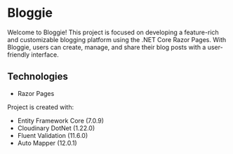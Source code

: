 # Bloggie

Welcome to Bloggie! This project is focused on developing a feature-rich and customizable blogging platform using the .NET Core Razor Pages. With Bloggie, users can create, manage, and share their blog posts with a user-friendly interface.

## Technologies
* Razor Pages

Project is created with:
- Entity Framework Core (7.0.9)
- Cloudinary DotNet (1.22.0)
- Fluent Validation (11.6.0)
- Auto Mapper (12.0.1)
